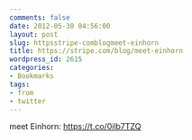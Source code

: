 ```yaml
---
comments: false
date: 2012-05-30 04:56:00
layout: post
slug: httpsstripe-comblogmeet-einhorn
title: https://stripe.com/blog/meet-einhorn
wordpress_id: 2615
categories:
- Bookmarks
tags:
- from
- twitter
---
```


meet Einhorn: https://t.co/0ilb7TZQ
